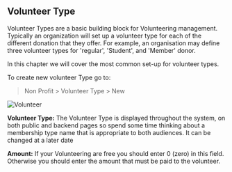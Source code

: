 ## Volunteer Type

Volunteer Types are a basic building block for Volunteering management. Typically an organization will set up a volunteer type for each of the different donation that they offer. For example, an organisation may define three volunteer types for 'regular', 'Student', and 'Member' donor.

In this chapter we will cover the most common set-up for volunteer types.

To create new volunteer Type go to:

> Non Profit > Volunteer Type > New

![Volunteer](https://docs.erpnext.com/files/volunteer_type.png)

**Volunteer Type:** The Volunteer Type is displayed throughout the system, on both public and backend pages so spend some time thinking about a membership type name that is appropriate to both audiences. It can be changed at a later date

**Amount:** If your Volunteering are free you should enter 0 (zero) in this field. Otherwise you should enter the amount that must be paid to the volunteer.